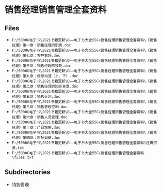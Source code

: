 # 销售经理销售管理全套资料

## Files

- `F:/5000G电子书\2021书籍更新\D——电子书大全55G\销售经理销售管理全套资料\《销售经理》第一章：销售经理的职责.doc`
- `F:/5000G电子书\2021书籍更新\D——电子书大全55G\销售经理销售管理全套资料\《销售经理》第七章：客户管理.doc`
- `F:/5000G电子书\2021书籍更新\D——电子书大全55G\销售经理销售管理全套资料\《销售经理》第三章：销售经理的技能.doc`
- `F:/5000G电子书\2021书籍更新\D——电子书大全55G\销售经理销售管理全套资料\《销售经理》第九章：信息沟通（上、下）.doc`
- `F:/5000G电子书\2021书籍更新\D——电子书大全55G\销售经理销售管理全套资料\《销售经理》第二章：销售经理的知识背景.doc`
- `F:/5000G电子书\2021书籍更新\D——电子书大全55G\销售经理销售管理全套资料\《销售经理》第五章：销售计划.doc`
- `F:/5000G电子书\2021书籍更新\D——电子书大全55G\销售经理销售管理全套资料\《销售经理》第八章：销售管理控制.doc`
- `F:/5000G电子书\2021书籍更新\D——电子书大全55G\销售经理销售管理全套资料\《销售经理》第六章：销售人员管理.doc`
- `F:/5000G电子书\2021书籍更新\D——电子书大全55G\销售经理销售管理全套资料\《销售经理》第十章：产品策略.doc`
- `F:/5000G电子书\2021书籍更新\D——电子书大全55G\销售经理销售管理全套资料\《销售经理》第四章：市场调研.doc`
- `F:/5000G电子书\2021书籍更新\D——电子书大全55G\销售经理销售管理全套资料\经典资源.txt`
- `F:/5000G电子书\2021书籍更新\D——电子书大全55G\销售经理销售管理全套资料\files.txt`

## Subdirectories

- 销售管理
